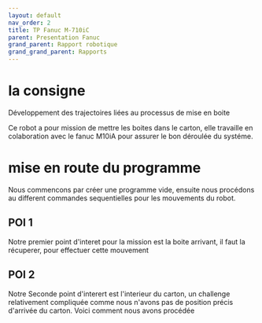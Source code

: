 ```yaml
---
layout: default
nav_order: 2
title: TP Fanuc M-710iC
parent: Presentation Fanuc
grand_parent: Rapport robotique
grand_grand_parent: Rapports
---
```


# la consigne
Développement des trajectoires liées au processus de mise en boite 

Ce robot a pour mission de mettre les boites dans le carton, elle travaille en colaboration avec le fanuc M10iA pour assurer le bon déroulée du systéme.

# mise en route du programme
Nous commencons par créer une programme vide, ensuite nous procédons au different commandes sequentielles pour les mouvements du robot.

## POI 1
Notre premier point d'interet pour la mission est la boite arrivant, il faut la récuperer, pour effectuer cette mouvement




## POI 2

Notre Seconde point d'interert est l'interieur du carton, un challenge relativement compliquée comme nous n'avons pas de position précis d'arrivée du carton.
Voici comment nous avons procédée
